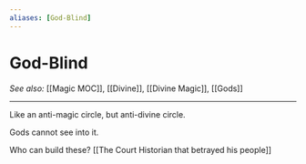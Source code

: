 ```yaml
---
aliases: [God-Blind]
---
```

# God-Blind
*See also:* [[Magic MOC]], [[Divine]], [[Divine Magic]], [[Gods]]
___
Like an anti-magic circle, but anti-divine circle.

Gods cannot see into it.

Who can build these? [[The Court Historian that betrayed his people]]